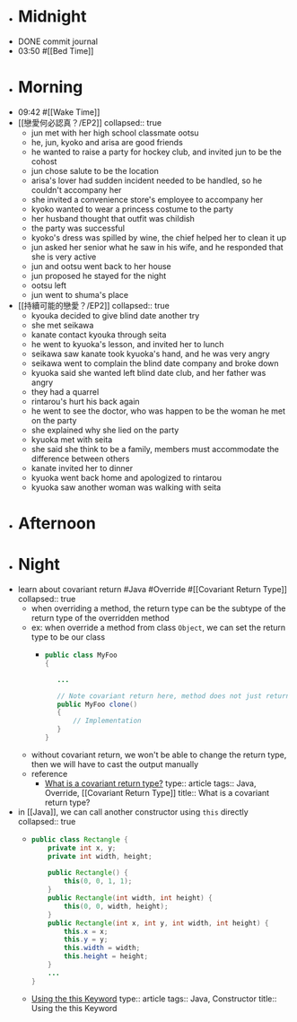 - # Midnight
- DONE commit journal
- 03:50 #[[Bed Time]]
- # Morning
- 09:42 #[[Wake Time]]
- [[戀愛何必認真？/EP2]]
  collapsed:: true
	- jun met with her high school classmate ootsu
	- he, jun, kyoko and arisa are good friends
	- he wanted to raise a party for hockey club, and invited jun to be the cohost
	- jun chose salute to be the location
	- arisa's lover had sudden incident needed to be handled, so he couldn't accompany her
	- she invited a convenience store's employee to accompany her
	- kyoko wanted to wear a princess costume to the party
	- her husband thought that outfit was childish
	- the party was successful
	- kyoko's dress was spilled by wine, the chief helped her to clean it up
	- jun asked her senior what he saw in his wife, and he responded that she is very active
	- jun and ootsu went back to her house
	- jun proposed he stayed for the night
	- ootsu left
	- jun went to shuma's place
- [[持續可能的戀愛？/EP2]]
  collapsed:: true
	- kyouka decided to give blind date another try
	- she met seikawa
	- kanate contact kyouka through seita
	- he went to kyuoka's lesson, and invited her to lunch
	- seikawa saw kanate took kyuoka's hand, and he was very angry
	- seikawa went to complain the blind date company and broke down
	- kyuoka said she wanted left blind date club, and her father was angry
	- they had a quarrel
	- rintarou's hurt his back again
	- he went to see the doctor, who was happen to be the woman he met on the party
	- she explained why she lied on the party
	- kyuoka met with seita
	- she said she think to be a family, members must accommodate the difference between others
	- kanate invited her to dinner
	- kyuoka went back home and apologized to rintarou
	- kyuoka saw another woman was walking with seita
- # Afternoon
- # Night
- learn about covariant return #Java #Override #[[Covariant Return Type]]
  collapsed:: true
	- when overriding a method, the return type can be the subtype of the return type of the overridden method
	- ex: when override a method from class `Object`, we can set the return type to be our class
		- ```java
		  public class MyFoo
		  {
		  
		     ...
		  
		     // Note covariant return here, method does not just return Object
		     public MyFoo clone()
		     {
		         // Implementation
		     }
		  }
		  ```
	- without covariant return, we won't be able to change the return type, then we will have to cast the output manually
	- reference
		- [What is a covariant return type?](https://stackoverflow.com/questions/1882584/what-is-a-covariant-return-type) 
		  type:: article
		  tags:: Java, Override, [[Covariant Return Type]]
		  title:: What is a covariant return type?
- in [[Java]], we can call another constructor using `this` directly
  collapsed:: true
	- ```java
	  public class Rectangle {
	      private int x, y;
	      private int width, height;
	          
	      public Rectangle() {
	          this(0, 0, 1, 1);
	      }
	      public Rectangle(int width, int height) {
	          this(0, 0, width, height);
	      }
	      public Rectangle(int x, int y, int width, int height) {
	          this.x = x;
	          this.y = y;
	          this.width = width;
	          this.height = height;
	      }
	      ...
	  }
	  ```
	- [Using the this Keyword](https://docs.oracle.com/javase/tutorial/java/javaOO/thiskey.html)
	  type:: article
	  tags:: Java, Constructor
	  title:: Using the this Keyword